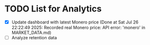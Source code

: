 # TODO List for Analytics

- [x] Update dashboard with latest Monero price  (Done at Sat Jul 26 22:22:49 2025: Recorded real Monero price: API error: 'monero' in MARKET_DATA.md)
- [ ] Analyze retention data
